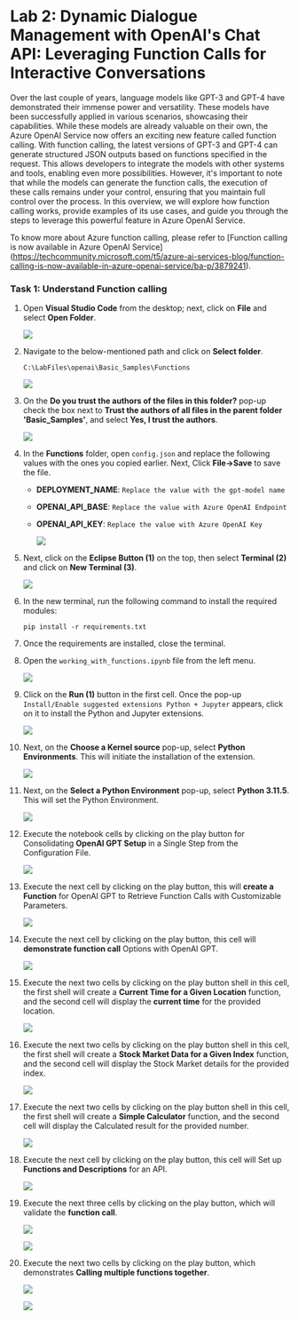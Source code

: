# Lab 2: Dynamic Dialogue Management with OpenAI's Chat API: Leveraging Function Calls for Interactive Conversations

Over the last couple of years, language models like GPT-3 and GPT-4 have demonstrated their immense power and versatility. These models have been successfully applied in various scenarios, showcasing their capabilities. While these models are already valuable on their own, the Azure OpenAI Service now offers an exciting new feature called function calling. With function calling, the latest versions of GPT-3 and GPT-4 can generate structured JSON outputs based on functions specified in the request. This allows developers to integrate the models with other systems and tools, enabling even more possibilities. However, it's important to note that while the models can generate the function calls, the execution of these calls remains under your control, ensuring that you maintain full control over the process. In this overview, we will explore how function calling works, provide examples of its use cases, and guide you through the steps to leverage this powerful feature in Azure OpenAI Service. 

To know more about Azure function calling, please refer to [Function calling is now available in Azure OpenAI Service] (https://techcommunity.microsoft.com/t5/azure-ai-services-blog/function-calling-is-now-available-in-azure-openai-service/ba-p/3879241).


### Task 1: Understand Function calling 

1. Open **Visual Studio Code** from the desktop; next, click on **File** and select **Open Folder**.

    ![](../media/img55.png) 

2. Navigate to the below-mentioned path and click on **Select folder**. 

    ```
    C:\LabFiles\openai\Basic_Samples\Functions
    ```

   ![](../media/l2-t1-s2.png) 

4. On the **Do you trust the authors of the files in this folder?** pop-up check the box next to **Trust the authors of all files in the parent folder 'Basic_Samples'**, and select **Yes, I trust the authors**.

    ![](../media/img57.png) 

5. In the **Functions** folder, open `config.json` and replace the following values with the ones you copied earlier. Next, Click **File->Save** to save the file.

    - **DEPLOYMENT_NAME**: `Replace the value with the gpt-model name`
    - **OPENAI_API_BASE**: `Replace the value with Azure OpenAI Endpoint`
    - **OPENAI_API_KEY**: `Replace the value with Azure OpenAI Key`

        ![](../media/img581.png) 

6. Next, click on the **Eclipse Button (1)** on the top, then select **Terminal (2)** and click on **New Terminal (3)**.

    ![](../media/img59.png) 

7. In the new terminal, run the following command to install the required modules:

    ```
    pip install -r requirements.txt
    ```

8. Once the requirements are installed, close the terminal.

9. Open the `working_with_functions.ipynb` file from the left menu.

    ![](../media/img60.png) 

10. Click on the **Run (1)** button in the first cell. Once the pop-up `Install/Enable suggested extensions Python + Jupyter` appears, click on it to install the Python and Jupyter extensions. 

    ![](../media/img61.png) 

11. Next, on the **Choose a Kernel source** pop-up, select **Python Environments**. This will initiate the installation of the extension.

       ![](../media/img62.png) 

12. Next, on the **Select a Python Environment** pop-up, select **Python 3.11.5**. This will set the Python Environment. 

       ![](../media/select-python.png) 

13. Execute the notebook cells by clicking on the play button for Consolidating **OpenAI GPT Setup** in a Single Step from the Configuration File.

       ![](../media/configuration-file.png)

14. Execute the next cell by clicking on the play button, this will **create a Function** for OpenAI GPT to Retrieve Function Calls with Customizable Parameters.

       ![](../media/Function-Call.png)

15. Execute the next cell by clicking on the play button, this cell will **demonstrate function call** Options with OpenAI GPT.

       ![](../media/demonstrating-function-call.png)

16. Execute the next two cells by clicking on the play button shell in this cell, the first shell will create a **Current Time for a Given Location** function, and the second cell will display the **current time** for the provided location.

       ![](../media/current-time.png)

17. Execute the next two cells by clicking on the play button shell in this cell, the first shell will create a **Stock Market Data for a Given Index** function, and the second cell will display the Stock Market details for the provided index. 

       ![](../media/stock-Index.png)

18. Execute the next two cells by clicking on the play button shell in this cell, the first shell will create a **Simple Calculator** function, and the second cell will display the Calculated result for the provided number.

       ![](../media/Calculator.png)

19. Execute the next cell by clicking on the play button, this cell will Set up **Functions and Descriptions** for an API.

    ![](../media/functions-and-descriptions.png)

20.  Execute the next three cells by clicking on the play button, which will validate the **function call**.

     ![](../media/functions-and-descriptions2.png)

     ![](../media/functions-and-descriptions3.png)     

22.  Execute the next two cells by clicking on the play button, which demonstrates **Calling multiple functions together**.

     ![](../media/functions-and-descriptions4.png)

     ![](../media/functions-and-descriptions5.png)   
